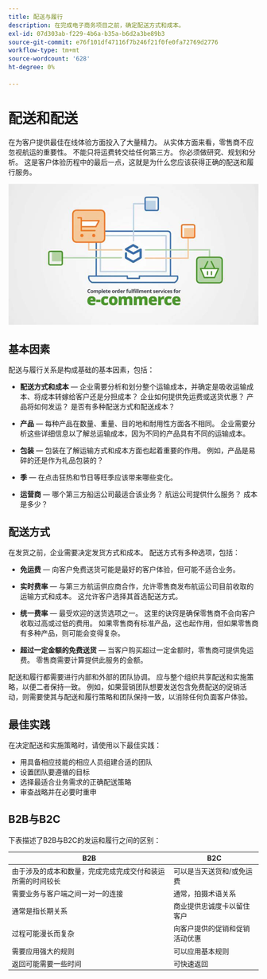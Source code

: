 ```yaml
---
title: 配送与履行
description: 在完成电子商务项目之前，确定配送方式和成本。
exl-id: 07d303ab-f229-4b6a-b35a-b6d2a3be89b3
source-git-commit: e76f101df47116f7b246f21f0fe0fa72769d2776
workflow-type: tm+mt
source-wordcount: '628'
ht-degree: 0%

---
```


# 配送和配送

在为客户提供最佳在线体验方面投入了大量精力。 从实体方面来看，零售商不应忽视航运的重要性。 不能只将运费转交给任何第三方。 你必须做研究、规划和分析。 这是客户体验历程中的最后一点，这就是为什么您应该获得正确的配送和履行服务。

![送货和履行关系图](../../assets/playbooks/shipping-fulfillment.png)

## 基本因素

配送与履行关系是构成基础的基本因素，包括：

- **配送方式和成本** — 企业需要分析和划分整个运输成本，并确定是吸收运输成本、将成本转嫁给客户还是分担成本？ 企业如何提供免运费或送货优惠？ 产品将如何发运？ 是否有多种配送方式和配送成本？

- **产品** — 每种产品在数量、重量、目的地和耐用性方面各不相同。 企业需要分析这些详细信息以了解总运输成本，因为不同的产品具有不同的运输成本。

- **包装** — 包装在了解运输方式和成本方面也起着重要的作用。 例如，产品是易碎的还是作为礼品包装的？

- **季** — 在点击狂热和节日等旺季应该带来哪些变化。

- **运营商** — 哪个第三方船运公司最适合该业务？ 航运公司提供什么服务？ 成本是多少？

## 配送方式

在发货之前，企业需要决定发货方式和成本。 配送方式有多种选项，包括：

- **免运费** — 向客户免费送货可能是最好的客户体验，但可能不适合业务。

- **实时费率** — 与第三方航运供应商合作，允许零售商发布航运公司目前收取的运输方式和成本。 这允许客户选择其首选配送方式。

- **统一费率** — 最受欢迎的送货选项之一。 这里的诀窍是确保零售商不会向客户收取过高或过低的费用。 如果零售商有标准产品，这也起作用，但如果零售商有多种产品，则可能会变得复杂。

- **超过一定金额的免费送货** — 当客户购买超过一定金额时，零售商可提供免运费。 零售商需要计算提供此服务的金额。

配送和履行都需要进行内部和外部的团队协调。 应与整个组织共享配送和实施策略，以便二者保持一致。 例如，如果营销团队想要发送包含免费配送的促销活动，则需要使其与配送和履行策略和团队保持一致，以消除任何负面客户体验。

## 最佳实践

在决定配送和实施策略时，请使用以下最佳实践：

- 用具备相应技能的相应人员组建合适的团队
- 设置团队要遵循的目标
- 选择最适合业务需求的正确配送策略
- 审查战略并在必要时重申

## B2B与B2C

下表描述了B2B与B2C的发运和履行之间的区别：

| B2B | B2C |
|----------------------------------------------------------------------------------------------|------------------------------------------------------|
| 由于涉及的成本和数量，完成完成完成交付和装运所需的时间较长 | 可以是当天送货和/或免运费 |
| 需要业务与客户端之间一对一的连接 | 通常，拍摄术语关系 |
| 通常是指长期关系 | 商业提供忠诚度卡以留住客户 |
| 过程可能漫长而复杂 | 向客户提供的促销和促销活动优惠 |
| 需要应用强大的规则 | 可以应用基本规则 |
| 返回可能需要一些时间 | 可快速返回 |
